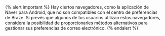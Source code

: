 {% alert important %}
Hay ciertos navegadores, como la aplicación de Naver para Android, que no son compatibles con el centro de preferencias de Braze. Si prevés que algunos de tus usuarios utilizan estos navegadores, considera la posibilidad de proporcionarles métodos alternativos para gestionar sus preferencias de correo electrónico.
{% endalert %}